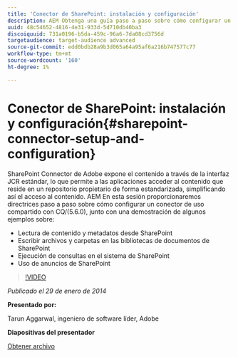 ```yaml
---
title: 'Conector de SharePoint: instalación y configuración'
description: AEM Obtenga una guía paso a paso sobre cómo configurar un conector de uso compartido con CQ/(5.6.0), junto con una demostración de algunos ejemplos. SharePoint Connector de Adobe expone el contenido a través de la interfaz JCR estándar, lo que permite a las aplicaciones acceder al contenido que reside en un repositorio propietario de forma estandarizada, simplificando así el acceso al contenido.
uuid: 48c54652-4816-4e31-933d-5d710db40ba3
discoiquuid: 731a0196-b5da-459c-96a6-7da08cd3756d
targetaudience: target-audience advanced
source-git-commit: edd0bdb28a9b3d065a64a95af6a216b747577c77
workflow-type: tm+mt
source-wordcount: '160'
ht-degree: 1%

---
```


# Conector de SharePoint: instalación y configuración{#sharepoint-connector-setup-and-configuration}

SharePoint Connector de Adobe expone el contenido a través de la interfaz JCR estándar, lo que permite a las aplicaciones acceder al contenido que reside en un repositorio propietario de forma estandarizada, simplificando así el acceso al contenido. AEM En esta sesión proporcionaremos directrices paso a paso sobre cómo configurar un conector de uso compartido con CQ/(5.6.0), junto con una demostración de algunos ejemplos sobre:

* Lectura de contenido y metadatos desde SharePoint
* Escribir archivos y carpetas en las bibliotecas de documentos de SharePoint
* Ejecución de consultas en el sistema de SharePoint
* Uso de anuncios de SharePoint

>[!VIDEO](https://video.tv.adobe.com/v/19525/?quality=9)

*Publicado el 29 de enero de 2014*

**Presentado por:**

Tarun Aggarwal, ingeniero de software líder, Adobe

**Diapositivas del presentador**

[Obtener archivo](assets/cq-gems-sharepoint-connector.pdf)
<!--
[Get back to the Overview](https://helpx.adobe.com/experience-manager/kt/eseminars/gems/aem-index.html)
-->
